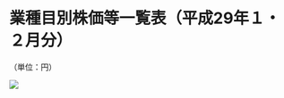 # 業種目別株価等一覧表（平成29年１・２月分）

（単位：円）

![](https://www.nta.go.jp/tmp/a2501b30-5423-4270-a061-34ab014326ea/images/3df5499bff0b61329b4483c34b0ba5e5623e34b5896a03afe37025fa96ab428f.jpg)